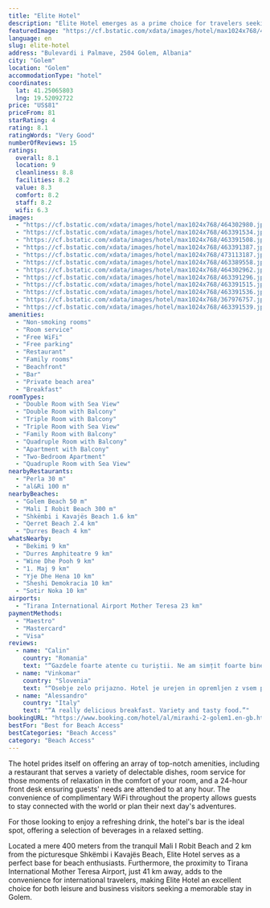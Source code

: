 ```yaml
---
title: "Elite Hotel"
description: "Elite Hotel emerges as a prime choice for travelers seeking a serene getaway in Golem, positioned just a stone's throw away from the inviting sands of Golem Beach."
featuredImage: "https://cf.bstatic.com/xdata/images/hotel/max1024x768/464302980.jpg?k=3f3de18da30c9d6c92c78946aa2a29b61b8194666289c0fb441dc2ca1a4c8138&o=&hp=1"
language: en
slug: elite-hotel
address: "Bulevardi i Palmave, 2504 Golem, Albania"
city: "Golem"
location: "Golem"
accommodationType: "hotel"
coordinates:
  lat: 41.25065803
  lng: 19.52092722
price: "US$81"
priceFrom: 81
starRating: 4
rating: 8.1
ratingWords: "Very Good"
numberOfReviews: 15
ratings:
  overall: 8.1
  location: 9
  cleanliness: 8.8
  facilities: 8.2
  value: 8.3
  comfort: 8.2
  staff: 8.2
  wifi: 6.3
images:
  - "https://cf.bstatic.com/xdata/images/hotel/max1024x768/464302980.jpg?k=3f3de18da30c9d6c92c78946aa2a29b61b8194666289c0fb441dc2ca1a4c8138&o=&hp=1"
  - "https://cf.bstatic.com/xdata/images/hotel/max1024x768/463391534.jpg?k=c0665dcea71cd7ba0d1457208d6b8b6927cb42a2f7309d0b93f58879830d0da3&o=&hp=1"
  - "https://cf.bstatic.com/xdata/images/hotel/max1024x768/463391508.jpg?k=82e91515b72c8dad41ff195646af82354e21bcf6d37bd3b210f5a76058a93e29&o=&hp=1"
  - "https://cf.bstatic.com/xdata/images/hotel/max1024x768/463391387.jpg?k=5dc73a290b6c23eef99b7772ce06269af63a004ac975779ba3ce7c5d6510fea4&o=&hp=1"
  - "https://cf.bstatic.com/xdata/images/hotel/max1024x768/473113187.jpg?k=6d92525d10aee50b5cfa6125e725d717ab0159feac7d539bcccdd1b5034f6c01&o=&hp=1"
  - "https://cf.bstatic.com/xdata/images/hotel/max1024x768/463389558.jpg?k=6a80b2f7aa11fe71d4ee64a4fd3d9d7980eb53fb403538d7f27a91cb3b930b51&o=&hp=1"
  - "https://cf.bstatic.com/xdata/images/hotel/max1024x768/464302962.jpg?k=f094ca793ebfdfe53020c9250b9a1e0139c318162fb125ebee30a9dc2666fad3&o=&hp=1"
  - "https://cf.bstatic.com/xdata/images/hotel/max1024x768/463391296.jpg?k=e4dc19328cee5427c0786fce93a6e606bee530c8e0ed5160642f6051625834ed&o=&hp=1"
  - "https://cf.bstatic.com/xdata/images/hotel/max1024x768/463391515.jpg?k=676c22ec0f3ff5bcaa0137024f03d4c4e99a93ff956f3f87ee991e9a136535d8&o=&hp=1"
  - "https://cf.bstatic.com/xdata/images/hotel/max1024x768/463391536.jpg?k=822fa279438c6b4e7283f8a69a47ceca7882594b79cafb3bf21b0cbd698ecb41&o=&hp=1"
  - "https://cf.bstatic.com/xdata/images/hotel/max1024x768/367976757.jpg?k=ebf3db5bda16fa85474163d56368ca9de3e5229c25042d0fcf7fcf0d90864809&o=&hp=1"
  - "https://cf.bstatic.com/xdata/images/hotel/max1024x768/463391539.jpg?k=51070a37eaf48fb71c0eceb42def9230bd6aecdfc282f07f321a731e5009991f&o=&hp=1"
amenities:
  - "Non-smoking rooms"
  - "Room service"
  - "Free WiFi"
  - "Free parking"
  - "Restaurant"
  - "Family rooms"
  - "Beachfront"
  - "Bar"
  - "Private beach area"
  - "Breakfast"
roomTypes:
  - "Double Room with Sea View"
  - "Double Room with Balcony"
  - "Triple Room with Balcony"
  - "Triple Room with Sea View"
  - "Family Room with Balcony"
  - "Quadruple Room with Balcony"
  - "Apartment with Balcony"
  - "Two-Bedroom Apartment"
  - "Quadruple Room with Sea View"
nearbyRestaurants:
  - "Perla 30 m"
  - "al&Ri 100 m"
nearbyBeaches:
  - "Golem Beach 50 m"
  - "Mali I Robit Beach 300 m"
  - "Shkëmbi i Kavajës Beach 1.6 km"
  - "Qerret Beach 2.4 km"
  - "Durres Beach 4 km"
whatsNearby:
  - "Bekimi 9 km"
  - "Durres Amphiteatre 9 km"
  - "Wine Dhe Pooh 9 km"
  - "1. Maj 9 km"
  - "Yje Dhe Hena 10 km"
  - "Sheshi Demokracia 10 km"
  - "Sotir Noka 10 km"
airports:
  - "Tirana International Airport Mother Teresa 23 km"
paymentMethods:
  - "Maestro"
  - "Mastercard"
  - "Visa"
reviews:
  - name: "Calin"
    country: "Romania"
    text: "“Gazdele foarte atente cu turiștii. Ne am simțit foarte bine.”"
  - name: "Vinkomar"
    country: "Slovenia"
    text: "“Osebje zelo prijazno. Hotel je urejen in opremljen z vsem potrebnim za prijetno bivanje. Lokacija zelo blizu plaže”"
  - name: "Alessandro"
    country: "Italy"
    text: "“A really delicious breakfast. Variety and tasty food.”"
bookingURL: "https://www.booking.com/hotel/al/miraxhi-2-golem1.en-gb.html?aid=8035640"
bestFor: "Best for Beach Access"
bestCategories: "Beach Access"
category: "Beach Access"
---
```


The hotel prides itself on offering an array of top-notch amenities, including a restaurant that serves a variety of delectable dishes, room service for those moments of relaxation in the comfort of your room, and a 24-hour front desk ensuring guests' needs are attended to at any hour. The convenience of complimentary WiFi throughout the property allows guests to stay connected with the world or plan their next day's adventures.

For those looking to enjoy a refreshing drink, the hotel's bar is the ideal spot, offering a selection of beverages in a relaxed setting. 

Located a mere 400 meters from the tranquil Mali I Robit Beach and 2 km from the picturesque Shkëmbi i Kavajës Beach, Elite Hotel serves as a perfect base for beach enthusiasts. Furthermore, the proximity to Tirana International Mother Teresa Airport, just 41 km away, adds to the convenience for international travelers, making Elite Hotel an excellent choice for both leisure and business visitors seeking a memorable stay in Golem.